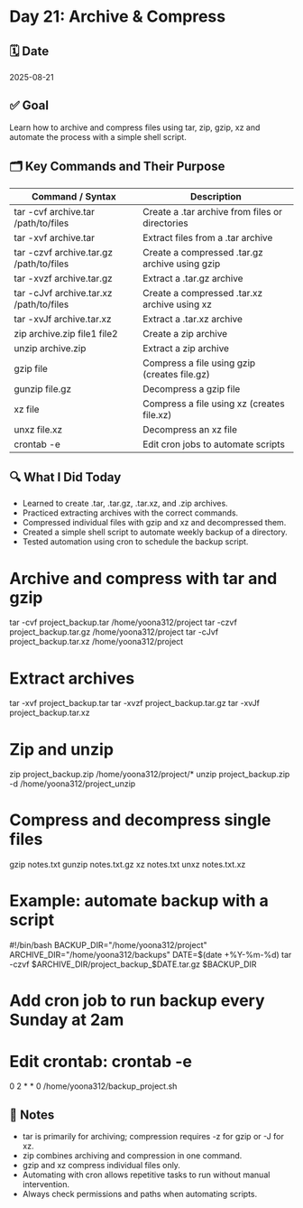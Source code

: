 # Day 21: Archive & Compress

## 🗓️ Date
2025-08-21

## ✅ Goal
Learn how to archive and compress files using tar, zip, gzip, xz and automate the process with a simple shell script.

## 🗂️ Key Commands and Their Purpose
| Command / Syntax                              | Description                                           |
| --------------------------------------------- | ----------------------------------------------------- |
| tar -cvf archive.tar /path/to/files           | Create a .tar archive from files or directories      |
| tar -xvf archive.tar                           | Extract files from a .tar archive                    |
| tar -czvf archive.tar.gz /path/to/files       | Create a compressed .tar.gz archive using gzip       |
| tar -xvzf archive.tar.gz                       | Extract a .tar.gz archive                             |
| tar -cJvf archive.tar.xz /path/to/files      | Create a compressed .tar.xz archive using xz         |
| tar -xvJf archive.tar.xz                       | Extract a .tar.xz archive                             |
| zip archive.zip file1 file2                    | Create a zip archive                                  |
| unzip archive.zip                              | Extract a zip archive                                 |
| gzip file                                     | Compress a file using gzip (creates file.gz)         |
| gunzip file.gz                                 | Decompress a gzip file                                 |
| xz file                                       | Compress a file using xz (creates file.xz)           |
| unxz file.xz                                   | Decompress an xz file                                 |
| crontab -e                                     | Edit cron jobs to automate scripts                   |

## 🔍 What I Did Today
- Learned to create .tar, .tar.gz, .tar.xz, and .zip archives.
- Practiced extracting archives with the correct commands.
- Compressed individual files with gzip and xz and decompressed them.
- Created a simple shell script to automate weekly backup of a directory.
- Tested automation using cron to schedule the backup script.

# Archive and compress with tar and gzip
tar -cvf project_backup.tar /home/yoona312/project
tar -czvf project_backup.tar.gz /home/yoona312/project
tar -cJvf project_backup.tar.xz /home/yoona312/project

# Extract archives
tar -xvf project_backup.tar
tar -xvzf project_backup.tar.gz
tar -xvJf project_backup.tar.xz

# Zip and unzip
zip project_backup.zip /home/yoona312/project/*
unzip project_backup.zip -d /home/yoona312/project_unzip

# Compress and decompress single files
gzip notes.txt
gunzip notes.txt.gz
xz notes.txt
unxz notes.txt.xz

# Example: automate backup with a script
#!/bin/bash
BACKUP_DIR="/home/yoona312/project"
ARCHIVE_DIR="/home/yoona312/backups"
DATE=$(date +%Y-%m-%d)
tar -czvf $ARCHIVE_DIR/project_backup_$DATE.tar.gz $BACKUP_DIR

# Add cron job to run backup every Sunday at 2am
# Edit crontab: crontab -e
0 2 * * 0 /home/yoona312/backup_project.sh

## 🧠 Notes
- tar is primarily for archiving; compression requires -z for gzip or -J for xz.
- zip combines archiving and compression in one command.
- gzip and xz compress individual files only.
- Automating with cron allows repetitive tasks to run without manual intervention.
- Always check permissions and paths when automating scripts.